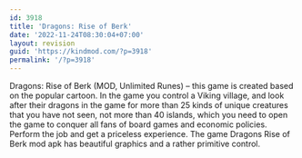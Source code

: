 ```yaml
---
id: 3918
title: 'Dragons: Rise of Berk'
date: '2022-11-24T08:30:04+07:00'
layout: revision
guid: 'https://kindmod.com/?p=3918'
permalink: '/?p=3918'
---
```


Dragons: Rise of Berk (MOD, Unlimited Runes) – this game is created based on the popular cartoon. In the game you control a Viking village, and look after their dragons in the game for more than 25 kinds of unique creatures that you have not seen, not more than 40 islands, which you need to open the game to conquer all fans of board games and economic policies. Perform the job and get a priceless experience. The game Dragons Rise of Berk mod apk has beautiful graphics and a rather primitive control.